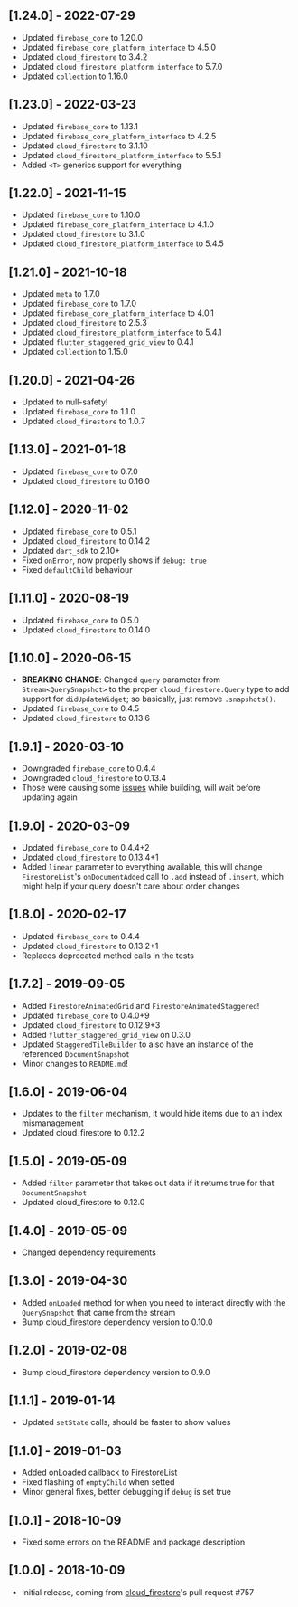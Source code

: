 ## [1.24.0] - 2022-07-29

* Updated `firebase_core` to 1.20.0
* Updated `firebase_core_platform_interface` to 4.5.0
* Updated `cloud_firestore` to 3.4.2
* Updated `cloud_firestore_platform_interface` to 5.7.0
* Updated `collection` to 1.16.0

## [1.23.0] - 2022-03-23

* Updated `firebase_core` to 1.13.1
* Updated `firebase_core_platform_interface` to 4.2.5
* Updated `cloud_firestore` to 3.1.10
* Updated `cloud_firestore_platform_interface` to 5.5.1
* Added `<T>` generics support for everything


## [1.22.0] - 2021-11-15

* Updated `firebase_core` to 1.10.0
* Updated `firebase_core_platform_interface` to 4.1.0
* Updated `cloud_firestore` to 3.1.0
* Updated `cloud_firestore_platform_interface` to 5.4.5

## [1.21.0] - 2021-10-18

* Updated `meta` to 1.7.0
* Updated `firebase_core` to 1.7.0
* Updated `firebase_core_platform_interface` to 4.0.1
* Updated `cloud_firestore` to 2.5.3
* Updated `cloud_firestore_platform_interface` to 5.4.1
* Updated `flutter_staggered_grid_view` to 0.4.1
* Updated `collection` to 1.15.0

## [1.20.0] - 2021-04-26

* Updated to null-safety!
* Updated `firebase_core` to 1.1.0
* Updated `cloud_firestore` to 1.0.7

## [1.13.0] - 2021-01-18

* Updated `firebase_core` to 0.7.0
* Updated `cloud_firestore` to 0.16.0

## [1.12.0] - 2020-11-02

* Updated `firebase_core` to 0.5.1
* Updated `cloud_firestore` to 0.14.2
* Updated `dart_sdk` to 2.10+
* Fixed `onError`, now properly shows if `debug: true`
* Fixed `defaultChild` behaviour

## [1.11.0] - 2020-08-19

* Updated `firebase_core` to 0.5.0
* Updated `cloud_firestore` to 0.14.0

## [1.10.0] - 2020-06-15

* **BREAKING CHANGE**: Changed `query` parameter from `Stream<QuerySnapshot>` to the proper `cloud_firestore.Query` type to add support for `didUpdateWidget`; so basically, just remove `.snapshots()`.
* Updated `firebase_core` to 0.4.5
* Updated `cloud_firestore` to 0.13.6

## [1.9.1] - 2020-03-10

* Downgraded `firebase_core` to 0.4.4
* Downgraded `cloud_firestore` to 0.13.4
* Those were causing some [issues](https://github.com/flutter/flutter/issues/35670#issuecomment-592769263) while building, will wait before updating again

## [1.9.0] - 2020-03-09

* Updated `firebase_core` to 0.4.4+2
* Updated `cloud_firestore` to 0.13.4+1
* Added `linear` parameter to everything available, this will change `FirestoreList`'s `onDocumentAdded` call to `.add` instead of `.insert`, which might help if your query doesn't care about order changes

## [1.8.0] - 2020-02-17

* Updated `firebase_core` to 0.4.4
* Updated `cloud_firestore` to 0.13.2+1
* Replaces deprecated method calls in the tests

## [1.7.2] - 2019-09-05

* Added `FirestoreAnimatedGrid` and `FirestoreAnimatedStaggered`!
* Updated `firebase_core` to 0.4.0+9
* Updated `cloud_firestore` to 0.12.9+3
* Added `flutter_staggered_grid_view` on 0.3.0
* Updated `StaggeredTileBuilder` to also have an instance of the referenced `DocumentSnapshot`
* Minor changes to `README.md`!

## [1.6.0] - 2019-06-04

* Updates to the `filter` mechanism, it would hide items due to an index mismanagement
* Updated cloud_firestore to 0.12.2

## [1.5.0] - 2019-05-09

* Added `filter` parameter that takes out data if it returns true for that `DocumentSnapshot`
* Updated cloud_firestore to 0.12.0

## [1.4.0] - 2019-05-09

* Changed dependency requirements

## [1.3.0] - 2019-04-30

* Added `onLoaded` method for when you need to interact directly with the `QuerySnapshot` that came from the stream
* Bump cloud_firestore dependency version to 0.10.0

## [1.2.0] - 2019-02-08

* Bump cloud_firestore dependency version to 0.9.0

## [1.1.1] - 2019-01-14

* Updated `setState` calls, should be faster to show values

## [1.1.0] - 2019-01-03

* Added onLoaded callback to FirestoreList
* Fixed flashing of `emptyChild` when setted
* Minor general fixes, better debugging if `debug` is set true

## [1.0.1] - 2018-10-09

* Fixed some errors on the README and package description

## [1.0.0] - 2018-10-09

* Initial release, coming from [cloud_firestore](https://github.com/flutter/plugins/pull/757)'s pull request #757
